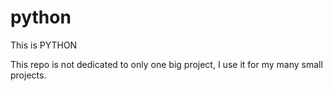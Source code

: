 python
======

This is PYTHON

This repo is not dedicated to only one big project, I use it for my many small projects.
